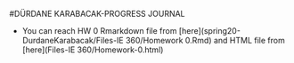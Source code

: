 #DÜRDANE KARABACAK-PROGRESS JOURNAL

- You can reach HW 0 Rmarkdown file from [here](spring20-DurdaneKarabacak/Files-IE 360/Homework 0.Rmd)
 and HTML file from [here](Files-IE 360/Homework-0.html)
